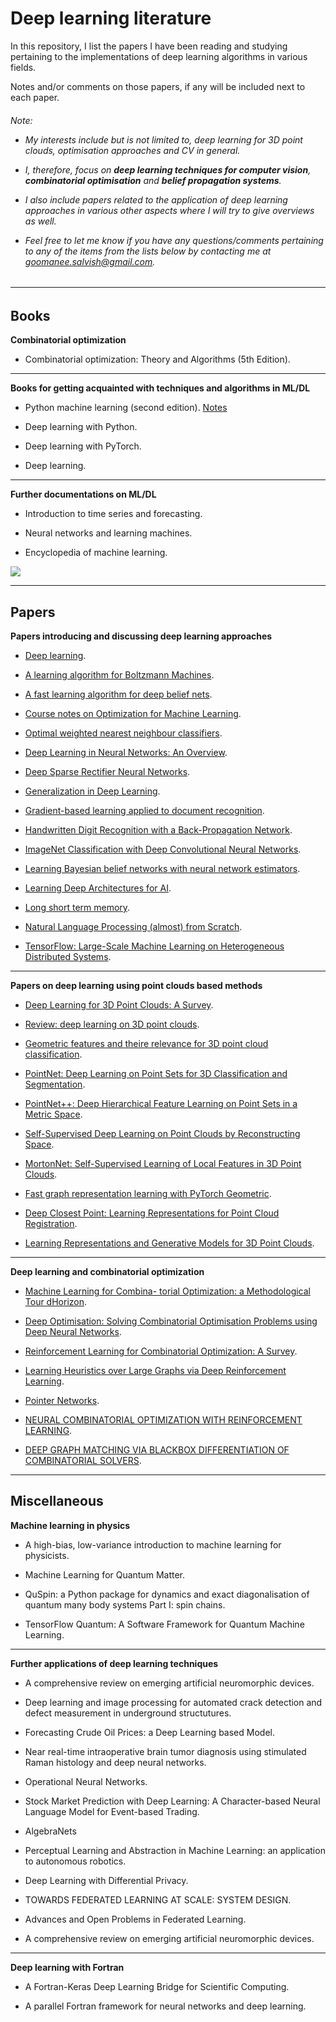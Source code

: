 # Deep learning literature

In this repository, I list the papers I have been reading and studying pertaining to the implementations of deep learning algorithms in various fields.

Notes and/or comments on those papers, if any will be included next to each paper.

<H6>
Note: 
  
  
- My interests include but is not limited to, deep learning for 3D point clouds, optimisation approaches and CV in general. 


- I, therefore, focus on **deep learning techniques for computer vision**, **combinatorial optimisation** and **belief propagation systems**.


- I also include papers related to the application of deep learning approaches in various other aspects where I will try to give overviews as well.


- Feel free to let me know if you have any questions/comments pertaining to any of the items from the lists below by contacting me at *goomanee.salvish@gmail.com*.
<H6>
  
------------------------------------
  
## Books

**Combinatorial optimization**

- Combinatorial optimization: Theory and Algorithms (5th Edition). 

------------------------------------

**Books for getting acquainted with techniques and algorithms in ML/DL**

- Python machine learning (second edition). [Notes]()

- Deep learning with Python.

- Deep learning with PyTorch.

- Deep learning.

------------------------------------

**Further documentations on ML/DL**

- Introduction to time series and forecasting.

- Neural networks and learning machines. 

- Encyclopedia of machine learning. 

<img src="https://render.githubusercontent.com/render/math?math= ">

-------------------------------------

## Papers

**Papers introducing and discussing deep learning approaches**

- [Deep learning](https://www.nature.com/articles/nature14539). 

- [A learning algorithm for Boltzmann Machines](https://www.enterrasolutions.com/media/docs/2013/08/cogscibm.pdf).

- [A fast learning algorithm for deep belief nets](https://www.cs.toronto.edu/~hinton/absps/fastnc.pdf). 

- [Course notes on Optimization for Machine Learning](https://mathematical-tours.github.io/book-sources/optim-ml/OptimML.pdf). 

- [Optimal weighted nearest neighbour classifiers](https://arxiv.org/pdf/1101.5783.pdf). 

- [Deep Learning in Neural Networks: An Overview](https://arxiv.org/abs/1404.7828). 

- [Deep Sparse Rectifier Neural Networks](http://proceedings.mlr.press/v15/glorot11a.html). 

- [Generalization in Deep Learning](https://arxiv.org/abs/1710.05468). 

- [Gradient-based learning applied to document recognition](https://ieeexplore.ieee.org/document/726791).

- [Handwritten Digit Recognition with a Back-Propagation Network](http://yann.lecun.com/exdb/publis/pdf/lecun-90c.pdf).

- [ImageNet Classification with Deep Convolutional Neural Networks](https://papers.nips.cc/paper/4824-imagenet-classification-with-deep-convolutional-neural-networks.pdf).

- [Learning Bayesian belief networks with neural network estimators](https://papers.nips.cc/paper/1211-learning-bayesian-belief-networks-with-neural-network-estimators.pdf).

- [Learning Deep Architectures for AI](https://www.iro.umontreal.ca/~lisa/pointeurs/TR1312.pdf).

- [Long short term memory](https://dl.acm.org/doi/10.1162/neco.1997.9.8.1735).

- [Natural Language Processing (almost) from Scratch](http://www.jmlr.org/papers/volume12/collobert11a/collobert11a.pdf).

- [TensorFlow: Large-Scale Machine Learning on Heterogeneous Distributed Systems](https://arxiv.org/abs/1603.04467).

------------------------------------------

**Papers on deep learning using point clouds based methods**

- [Deep Learning for 3D Point Clouds: A Survey](https://arxiv.org/abs/1912.12033).

- [Review: deep learning on 3D point clouds](https://arxiv.org/pdf/2001.06280.pdf).

- [Geometric features and theire relevance for 3D point cloud classification](https://cg.cs.uni-bonn.de/en/publications/paper-details/weinmann-2017-cmrt/).

- [PointNet: Deep Learning on Point Sets for 3D Classification and Segmentation](https://arxiv.org/abs/1612.00593).

- [PointNet++: Deep Hierarchical Feature Learning on Point Sets in a Metric Space](https://arxiv.org/pdf/1706.02413.pdf).

- [Self-Supervised Deep Learning on Point Clouds by Reconstructing Space](https://papers.nips.cc/paper/9455-self-supervised-deep-learning-on-point-clouds-by-reconstructing-space).

- [MortonNet: Self-Supervised Learning of Local Features in 3D Point Clouds](https://arxiv.org/pdf/1904.00230.pdf).

- [Fast graph representation learning with PyTorch Geometric](https://arxiv.org/abs/1903.02428).

- [Deep Closest Point: Learning Representations for Point Cloud Registration](https://arxiv.org/abs/1905.03304).

- [Learning Representations and Generative Models for 3D Point Clouds](https://arxiv.org/abs/1707.02392).

------------------------------------------

**Deep learning and combinatorial optimization**

- [Machine Learning for Combina- torial Optimization:
a Methodological Tour dHorizon](https://arxiv.org/abs/1811.06128).

- [Deep Optimisation:
Solving Combinatorial Optimisation Problems using Deep Neural Networks](https://arxiv.org/abs/1811.00784).

- [Reinforcement Learning for Combinatorial Optimization: A Survey](https://arxiv.org/abs/2003.03600).

- [Learning Heuristics over Large Graphs via Deep Reinforcement Learning](https://arxiv.org/abs/1903.03332).

- [Pointer Networks](https://arxiv.org/abs/1506.03134).

- [NEURAL COMBINATORIAL OPTIMIZATION WITH REINFORCEMENT LEARNING](https://arxiv.org/abs/1611.09940).

- [DEEP GRAPH MATCHING VIA BLACKBOX DIFFERENTIATION OF COMBINATORIAL SOLVERS](https://arxiv.org/abs/2003.11657).

------------------------------------------

## Miscellaneous

**Machine learning in physics**

- A high-bias, low-variance introduction to machine learning for physicists. 

- Machine Learning for Quantum Matter.

- QuSpin: a Python package for dynamics and exact diagonalisation of quantum many body systems
Part I: spin chains.

- TensorFlow Quantum: A Software Framework for Quantum Machine Learning.

---------------------------------

**Further applications of deep learning techniques**

- A comprehensive review on emerging artificial neuromorphic devices.

- Deep learning and image processing for automated crack detection and defect measurement in underground structutures.

- Forecasting Crude Oil Prices: a Deep Learning based Model.

- Near real-time intraoperative brain tumor diagnosis using stimulated Raman histology and deep neural networks.

- Operational Neural Networks.

- Stock Market Prediction with Deep Learning: A Character-based Neural Language Model for Event-based Trading.

- AlgebraNets

- Perceptual Learning and Abstraction in Machine Learning: an application to autonomous robotics.

- Deep Learning with Differential Privacy.

- TOWARDS FEDERATED LEARNING AT SCALE: SYSTEM DESIGN.

- Advances and Open Problems in Federated Learning.

- A comprehensive review on emerging artificial neuromorphic devices.

---------------------------------------

**Deep learning with Fortran**


- A Fortran-Keras Deep Learning Bridge for Scientific Computing.

- A parallel Fortran framework for neural networks and deep learning.
